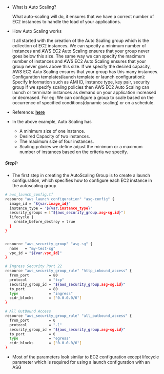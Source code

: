 * What is Auto Scaling?

    What auto-scaling will do, it ensures that we have a correct number of EC2 instances to handle the load of your applications.

* How Auto Scaling works

    It all started with the creation of the Auto Scaling group which is the collection of EC2 instances.
    We can specify a minimum number of instances and AWS EC2 Auto Scaling ensures that your group never goes below this size.
    The same way we can specify the maximum number of instances and AWS EC2 Auto Scaling ensures that your group never goes above this size.
    If we specify the desired capacity, AWS EC2 Auto Scaling ensures that your group has this many instances.
    Configuration templates(launch template or launch configuration): Specify Information such as AMI ID, instance type, key pair, security group
    If we specify scaling policies then AWS EC2 Auto Scaling can launch or terminate instances as demand on your application increased or decreased. For eg: We can configure a group to scale based on the occurrence of specified conditions(dynamic scaling) or on a schedule.

* Reference: [**here**](https://docs.aws.amazon.com/autoscaling/ec2/userguide/what-is-amazon-ec2-auto-scaling.html)

* In the above example, Auto Scaling has

    * A minimum size of one instance.
    * Desired Capacity of two instances.
    * The maximum size of four instances.
    * Scaling policies we define adjust the minimum or a maximum number of instances based on the criteria we specify.

##### Step1:
* The first step in creating the AutoScaling Group is to create a launch configuration, which specifies how to configure each EC2 instance in the autoscaling group.

```sh
# aws_launch_config.tf
resource "aws_launch_configuration" "asg-config" {
  image_id = "${var.image_id}"
  instance_type = "${var.instance_type}"
  security_groups = ["${aws_security_group.asg-sg.id}"]
  lifecycle {
    create_before_destroy = true
  }
}


resource "aws_security_group" "asg-sg" {
  name   = "my-test-sg"
  vpc_id = "${var.vpc_id}"
}

# Ingress Security Port 22
resource "aws_security_group_rule" "http_inbound_access" {
  from_port         = 80
  protocol          = "tcp"
  security_group_id = "${aws_security_group.asg-sg.id}"
  to_port           = 80
  type              = "ingress"
  cidr_blocks       = ["0.0.0.0/0"]
}

# All OutBound Access
resource "aws_security_group_rule" "all_outbound_access" {
  from_port         = 0
  protocol          = "-1"
  security_group_id = "${aws_security_group.asg-sg.id}"
  to_port           = 0
  type              = "egress"
  cidr_blocks       = ["0.0.0.0/0"]
}
```

* Most of the parameters look similar to EC2 configuration except lifecycle parameter which is required for using a launch configuration with an ASG

